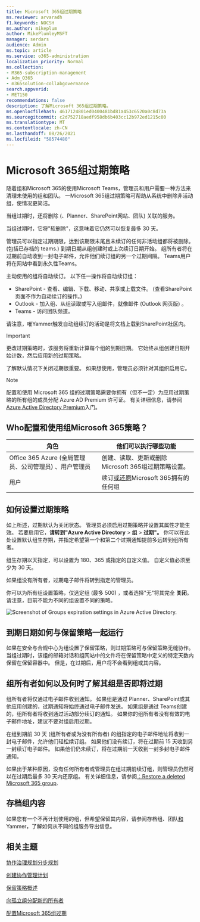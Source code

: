 ```yaml
---
title: Microsoft 365组过期策略
ms.reviewer: arvaradh
f1.keywords: NOCSH
ms.author: mikeplum
author: MikePlumleyMSFT
manager: serdars
audience: Admin
ms.topic: article
ms.service: o365-administration
localization_priority: Normal
ms.collection:
- M365-subscription-management
- Adm_O365
- m365solution-collabgovernance
search.appverid:
- MET150
recommendations: false
description: 了解Microsoft 365组过期策略。
ms.openlocfilehash: 4617124801ed0400481bd81a453c6520a0c8d73a
ms.sourcegitcommit: c2d752718aedf958db6b403cc12b972ed1215c00
ms.translationtype: MT
ms.contentlocale: zh-CN
ms.lasthandoff: 08/26/2021
ms.locfileid: "58574480"
---
```

# <a name="microsoft-365-group-expiration-policy"></a>Microsoft 365组过期策略

随着组和Microsoft 365的使用Microsoft Teams，管理员和用户需要一种方法来清理未使用的组和团队。 一Microsoft 365组过期策略可帮助从系统中删除非活动组，使情况更简洁。

当组过期时，还将删除 (、Planner、SharePoint网站、团队) 关联的服务。

当组过期时，它将"软删除"，这意味着它仍然可以恢复最多 30 天。

管理员可以指定过期期限，达到该期限末尾且未续订的任何非活动组都将被删除。  (包括已存档的 teams.) 到期日期从组创建时或上次续订日期开始。 组所有者将在过期前自动收到一封电子邮件，允许他们续订组的另一个过期间隔。 Teams用户将在网站中看到永久性Teams。

主动使用的组将自动续订。 以下任一操作将自动续订组：
- SharePoint - 查看、编辑、下载、移动、共享或上载文件。  (查看SharePoint页面不作为自动续订的操作。) 
- Outlook - 加入组、从组读取或写入组邮件，就像邮件 (Outlook 网页版) 。
- Teams - 访问团队频道。

请注意，唯Yammer触发自动组续订的活动是将文档上载到SharePoint社区内。

> [!IMPORTANT]
> 更改过期策略时，该服务将重新计算每个组的到期日期。 它始终从组创建日期开始计数，然后应用新的过期策略。

了解默认情况下关闭过期很重要。 如果想使用，管理员必须针对其组织启用它。

> [!NOTE]
> 配置和使用 Microsoft 365 组的过期策略需要你拥有（但不一定）为应用过期策略的所有组的成员分配 Azure AD Premium 许可证。 有关详细信息，请参阅[Azure Active Directory Premium](/azure/active-directory/active-directory-get-started-premium)入门。

## <a name="who-can-configure-and-use-the-microsoft-365-groups-expiration-policy"></a>Who配置和使用组Microsoft 365策略？

|角色|他们可以执行哪些功能|
|---------|---------|
|Office 365 Azure (全局管理员、公司管理员) 、用户管理员|创建、读取、更新或删除Microsoft 365组过期策略设置。|
|用户|续订[或还原](/azure/active-directory/users-groups-roles/groups-restore-deleted)Microsoft 365拥有的任何组|

## <a name="how-to-set-the-expiration-policy"></a>如何设置过期策略

如上所述，过期默认为关闭状态。 管理员必须启用过期策略并设置其属性才能生效。 若要启用它，**请转到"Azure Active Directory**  >  **组**  >  **过期"。** 你可以在此处设置默认组生存期，并指定希望第一个和第二个过期通知提前多远转到组所有者。

组生存期以天指定，可以设置为 180、365 或指定的自定义值。 自定义值必须至少为 30 天。

如果组没有所有者，过期电子邮件将转到指定的管理员。

你可以为所有组设置策略，仅选定组 (最多 500) ，或者选择"无"将其完全 **关闭**。 请注意，目前不能为不同的组设置不同的策略。

![Screenshot of Groups expiration settings in Azure Active Directory.](../media/azure-groups-expiration-settings.png)

## <a name="how-expiry-works-with-the-retention-policy"></a>到期日期如何与保留策略一起运行

如果在安全与合规中心为组设置了保留策略，则过期策略可与保留策略无缝协作。 当组过期时，该组的邮箱对话和组网站中的文件将在保留策略中定义的特定天数内保留在保留容器中。 但是，在过期后，用户将不会看到组或其内容。

## <a name="how-and-when-a-group-owner-learns-if-their-groups-are-going-to-expire"></a>组所有者如何以及何时了解其组是否即将过期

组所有者将仅通过电子邮件收到通知。 如果组是通过 Planner、SharePoint或其他应用创建的，过期通知将始终通过电子邮件发送。 如果组是通过 Teams创建的，组所有者将收到通过活动部分续订的通知。 如果你的组所有者没有有效的电子邮件地址，建议不要对组启用过期。

在组到期前 30 天 (组所有者或为没有所有者) 的组指定的电子邮件地址将收到一封电子邮件，允许他们轻松续订组。 如果他们没有续订，将在过期前 15 天收到另一封续订电子邮件。 如果他们仍未续订，将在过期前一天收到一封多封电子邮件通知。

如果出于某种原因，没有任何所有者或管理员在组过期前续订组，则管理员仍然可以在过期后最多 30 天内还原组。 有关详细信息，请参阅[：Restore a deleted Microsoft 365 group](https://support.office.com/article/restore-a-deleted-office-365-group-b7c66b59-657a-4e1a-8aa0-8163b1f4eb54).

## <a name="archiving-group-contents"></a>存档组内容

如果您有一个不再计划使用的组，但希望保留其内容，请参阅存档组、团队[和](end-life-cycle-groups-teams-sites-yammer.md)Yammer，了解如何从不同的组服务导出信息。

## <a name="related-topics"></a>相关主题

[协作治理规划分步规划](collaboration-governance-overview.md#collaboration-governance-planning-step-by-step)

[创建协作管理计划](collaboration-governance-first.md)

[保留策略概述](https://support.office.com/article/5e377752-700d-4870-9b6d-12bfc12d2423)

[向孤立组分配新的所有者](https://support.office.com/article/86bb3db6-8857-45d1-95c8-f6d540e45732)

[配置Microsoft 365组过期](/azure/active-directory/active-directory-groups-lifecycle-azure-portal)
